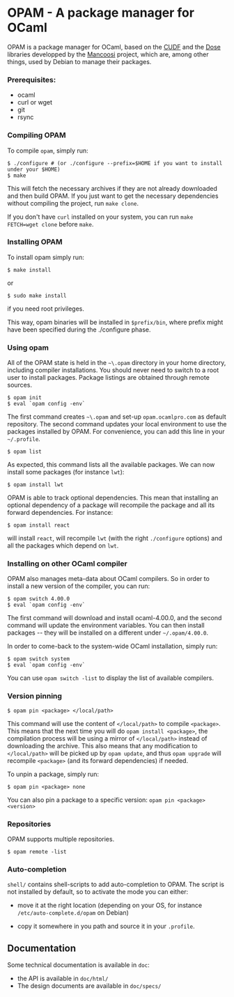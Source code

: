 # OPAM - A package manager for OCaml

OPAM is a package manager for OCaml, based on the
[CUDF](http://mancoosi.org/cudf/) and the 
[Dose](http://www.mancoosi.org/software/) libraries developped by the
[Mancoosi](http://www.mancoosi.org/) project, which are, among other
things, used by Debian to manage their packages.
 
### Prerequisites:

* ocaml
* curl or wget
* git
* rsync

### Compiling OPAM

To compile `opam`, simply run:

```
$ ./configure # (or ./configure --prefix=$HOME if you want to install under your $HOME)
$ make
```

This will fetch the necessary archives if they are not already
downloaded and then build OPAM. If you just want to get the
necessary dependencies without compiling the project, run
`make clone`.

If you don't have `curl` installed on your system, you can run
`make FETCH=wget clone` before `make`.

### Installing OPAM

To install opam simply run:

```
$ make install
```

or

```
$ sudo make install
```

if you need root privileges.

This way, opam binaries will be installed in `$prefix/bin`, where
prefix might have been specified during the ./configure phase.

### Using opam

All of the OPAM state is held in the `~\.opam` directory in your home
directory, including compiler installations. You should never need to
switch to a root user to install packages. Package listings are
obtained through remote sources.

```
$ opam init
$ eval `opam config -env`
```

The first command creates `~\.opam` and set-up `opam.ocamlpro.com` as
default repository. 
The second command updates your local environment
to use the packages installed by OPAM. For convenience, you can add
this line in your `~/.profile`.

```
$ opam list
```

As expected, this command lists all the available packages. We can now
install some packages (for instance `lwt`):

```
$ opam install lwt
```

OPAM is able to track optional dependencies. This mean that installing an
optional dependency of a package will recompile the package and all its
forward dependencies. For instance:

```
$ opam install react
```

will install `react`, will recompile `lwt` (with the right `./configure` options)
and all the packages which depend on `lwt`.


### Installing on other OCaml compiler

OPAM also manages meta-data about OCaml compilers. So in order to install a new version
of the compiler, you can run:

```
$ opam switch 4.00.0
$ eval `opam config -env`
```

The first command will download and install ocaml-4.00.0, and the second command will
update the environment variables. You can then install packages -- they will be installed
on a different under `~/.opam/4.00.0`.

In order to come-back to the system-wide OCaml installation, simply run:

```
$ opam switch system
$ eval `opam config -env`
```

You can use `opam switch -list` to display the list of available compilers.

### Version pinning

```
$ opam pin <package> </local/path>
```

This command will use the content of `</local/path>` to compile `<package>`. This means
that the next time you will do `opam install <package>`, the compilation process will be
using a mirror of `</local/path>` instead of downloading the archive. This also means that
any modification to `</local/path>` will be picked up by `opam update`, and thus `opam upgrade`
will recompile `<package>` (and its forward dependencies) if needed.

To unpin a package, simply run:

```
$ opam pin <package> none
```

You can also pin a package to a specific version: `opam pin <package> <version>`

### Repositories

OPAM supports multiple repositories.

```
$ opam remote -list
```

### Auto-completion

`shell/` contains shell-scripts to add auto-completion to OPAM. The script is not
installed by default, so to activate the mode you can either:

* move it at the right location (depending on your OS, for instance
  `/etc/auto-complete.d/opam` on Debian)

* copy it somewhere in you path and source it in your `.profile`.

## Documentation

Some technical documentation is available in `doc`:

* the API is available in `doc/html/`
* The design documents are available in `doc/specs/`

